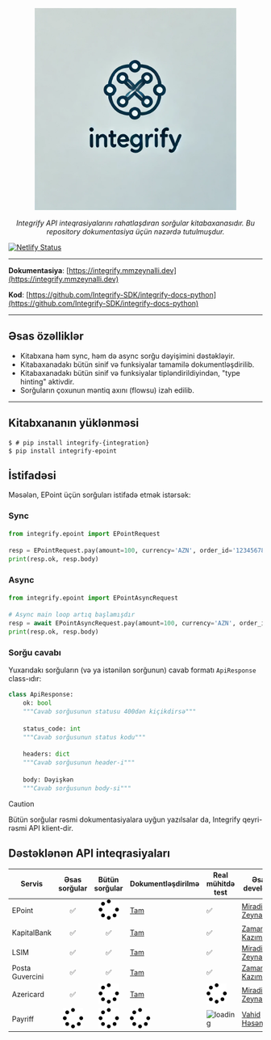 <p align="center">
  <a href="https://integrify.mmzeynalli.dev/"><img width="400" src="https://raw.githubusercontent.com/Integrify-SDK/integrify-docs-python/main/docs/az/docs/assets/integrify.png" alt="Integrify"></a>
</p>
<p align="center">
    <em>Integrify API inteqrasiyalarını rahatlaşdıran sorğular kitabaxanasıdır. Bu repository dokumentasiya üçün nəzərdə tutulmuşdur.</em>
</p>
<a href="https://app.netlify.com/sites/integrify-docs/deploys">
  <img src="https://api.netlify.com/api/v1/badges/d8931b6a-80c7-41cb-bdbb-bf6ef5789f80/deploy-status" alt="Netlify Status">
</a>
</p>

---

**Dokumentasiya**: [https://integrify.mmzeynalli.dev](https://integrify.mmzeynalli.dev)

**Kod**: [https://github.com/Integrify-SDK/integrify-docs-python](https://github.com/Integrify-SDK/integrify-docs-python)

---

## Əsas özəlliklər

- Kitabxana həm sync, həm də async sorğu dəyişimini dəstəkləyir.
- Kitabaxanadakı bütün sinif və funksiyalar tamamilə dokumentləşdirilib.
- Kitabaxanadakı bütün sinif və funksiyalar tipləndirildiyindən, "type hinting" aktivdir.
- Sorğuların çoxunun məntiq axını (flowsu) izah edilib.

---

## Kitabxananın yüklənməsi

<div class="termy">

```console
$ # pip install integrify-{integration}
$ pip install integrify-epoint
```

</div>

## İstifadəsi

Məsələn, EPoint üçün sorğuları istifadə etmək istərsək:

### Sync

```python
from integrify.epoint import EPointRequest

resp = EPointRequest.pay(amount=100, currency='AZN', order_id='12345678', description='Ödəniş')
print(resp.ok, resp.body)

```

### Async

```python
from integrify.epoint import EPointAsyncRequest

# Async main loop artıq başlamışdır
resp = await EPointAsyncRequest.pay(amount=100, currency='AZN', order_id='12345678', description='Ödəniş')
print(resp.ok, resp.body)

```

### Sorğu cavabı

Yuxarıdakı sorğuların (və ya istənilən sorğunun) cavab formatı `ApiResponse` class-ıdır:

```python
class ApiResponse:
    ok: bool
    """Cavab sorğusunun statusu 400dən kiçikdirsə"""

    status_code: int
    """Cavab sorğusunun status kodu"""

    headers: dict
    """Cavab sorğusunun header-i"""

    body: Dəyişkən
    """Cavab sorğusunun body-si"""
```

> [!Caution]
> Bütün sorğular rəsmi dokumentasiyalara uyğun yazılsalar da, Integrify qeyri-rəsmi API klient-dir.

## Dəstəklənən API inteqrasiyaları
<!-- START SECTION -->
| Servis          |                                                        Əsas sorğular                                                         |                                                        Bütün sorğular                                                        | Dokumentləşdirilmə                                                                                                           | Real mühitdə test                                                                                                            | Əsas developer                                    |
| --------------- | :--------------------------------------------------------------------------------------------------------------------------: | :--------------------------------------------------------------------------------------------------------------------------: | ---------------------------------------------------------------------------------------------------------------------------- | ---------------------------------------------------------------------------------------------------------------------------- | ------------------------------------------------- |
| EPoint          |                                                      :white_check_mark:                                                      | ![loading](https://raw.githubusercontent.com/Integrify-SDK/integrify-docs-python/main/docs/az/docs/assets/spinner-solid.svg) | [Tam](https://integrify.mmzeynalli.dev/integrations/epoint/about/)                                                           | :white_check_mark:                                                                                                           | [Miradil Zeynallı](https://github.com/mmzeynalli) |
| KapitalBank     |                                                      :white_check_mark:                                                      |                                                      :white_check_mark:                                                      | [Tam](https://integrify.mmzeynalli.dev/integrations/kapital/about/)                                                          | :white_check_mark:                                                                                                           | [Zaman Kazımov](https://github.com/kazimovzaman2) |
| LSIM            |                                                      :white_check_mark:                                                      |                                                      :white_check_mark:                                                      | [Tam](https://integrify.mmzeynalli.dev/integrations/lsim/about/)                                                             | :white_check_mark:                                                                                                           | [Miradil Zeynallı](https://github.com/mmzeynalli) |
| Posta Guvercini |                                                      :white_check_mark:                                                      |                                                      :white_check_mark:                                                      | [Tam](https://integrify.mmzeynalli.dev/integrations/posta-guvercini/about/)                                                  | :white_check_mark:                                                                                                           | [Zaman Kazımov](https://github.com/kazimovzaman2) |
| Azericard       |                                                      :white_check_mark:                                                      | ![loading](https://raw.githubusercontent.com/Integrify-SDK/integrify-docs-python/main/docs/az/docs/assets/spinner-solid.svg) | [Tam](https://integrify.mmzeynalli.dev/integrations/azericard/about)                                                         | ![loading](https://raw.githubusercontent.com/Integrify-SDK/integrify-docs-python/main/docs/az/docs/assets/spinner-solid.svg) | [Miradil Zeynallı](https://github.com/mmzeynalli) |
| Payriff         | ![loading](https://raw.githubusercontent.com/Integrify-SDK/integrify-docs-python/main/docs/az/docs/assets/spinner-solid.svg) | ![loading](https://raw.githubusercontent.com/Integrify-SDK/integrify-docs-python/main/docs/az/docs/assets/spinner-solid.svg) | ![loading](https://raw.githubusercontent.com/Integrify-SDK/integrify-docs-python/main/docs/az/docs/assets/spinner-solid.svg) | ![loading](https://raw.githubusercontent.com/Integrify-SDK/integrify-core-python/main/docs/az/docs/assets/spinner-solid.svg) | [Vahid Həsənzadə](https://github.com/vahidzhe)    |
<!-- END SECTION -->